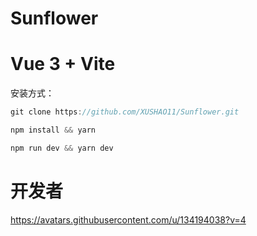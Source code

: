 # Sunflower

# Vue 3 + Vite

安装方式：

```js
git clone https://github.com/XUSHAO11/Sunflower.git
```

```js
npm install && yarn
```

```js
npm run dev && yarn dev
```



# 开发者
<a href="https://github.com/gaokang804">https://avatars.githubusercontent.com/u/134194038?v=4</a>

